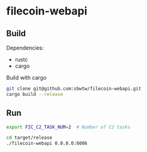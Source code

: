 
# filecoin-webapi

## Build

Dependencies:
- rustc
- cargo

Build with cargo

```bash
git clone git@github.com:sbwtw/filecoin-webapi.git
cargo build --release
```

## Run
```bash
export FIC_C2_TASK_NUM=2  # Number of C2 tasks

cd target/release
./filecoin-webapi 0.0.0.0:6006
```
